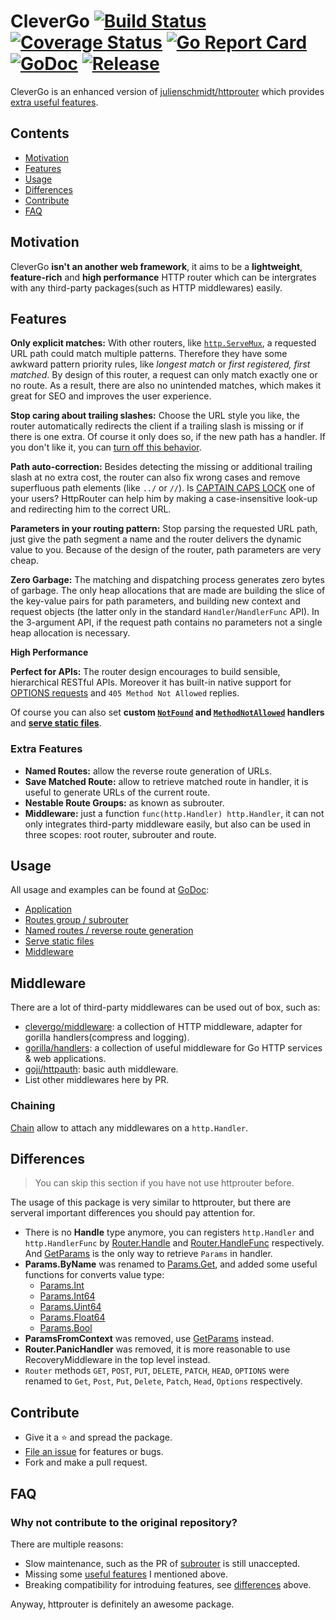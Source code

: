 # CleverGo [![Build Status](https://travis-ci.org/clevergo/clevergo.svg?branch=master)](https://travis-ci.org/clevergo/clevergo) [![Coverage Status](https://coveralls.io/repos/github/clevergo/clevergo/badge.svg?branch=master)](https://coveralls.io/github/clevergo/clevergo?branch=master) [![Go Report Card](https://goreportcard.com/badge/github.com/clevergo/clevergo)](https://goreportcard.com/report/github.com/clevergo/clevergo) [![GoDoc](https://img.shields.io/badge/godoc-reference-blue)](https://pkg.go.dev/github.com/clevergo/clevergo) [![Release](https://img.shields.io/github/release/clevergo/clevergo.svg?style=flat-square)](https://github.com/clevergo/clevergo/releases)

CleverGo is an enhanced version of [julienschmidt/httprouter](https://github.com/julienschmidt/httprouter) which provides 
[extra useful features](#extra-features).

## Contents

- [Motivation](#motivation)
- [Features](#features)
- [Usage](#usage)
- [Differences](#difference)
- [Contribute](#contribute)
- [FAQ](#faq)

## Motivation

CleverGo **isn't an another web framework**, it aims to be a **lightweight**, **feature-rich** and **high performance** HTTP router which can be intergrates with any third-party packages(such as HTTP middlewares) easily.

## Features

**Only explicit matches:** With other routers, like [`http.ServeMux`](https://golang.org/pkg/net/http/#ServeMux), a requested URL path could match multiple patterns. Therefore they have some awkward pattern priority rules, like *longest match* or *first registered, first matched*. By design of this router, a request can only match exactly one or no route. As a result, there are also no unintended matches, which makes it great for SEO and improves the user experience.

**Stop caring about trailing slashes:** Choose the URL style you like, the router automatically redirects the client if a trailing slash is missing or if there is one extra. Of course it only does so, if the new path has a handler. If you don't like it, you can [turn off this behavior](https://pkg.go.dev/github.com/clevergo/clevergo#Router.RedirectTrailingSlash).

**Path auto-correction:** Besides detecting the missing or additional trailing slash at no extra cost, the router can also fix wrong cases and remove superfluous path elements (like `../` or `//`). Is [CAPTAIN CAPS LOCK](http://www.urbandictionary.com/define.php?term=Captain+Caps+Lock) one of your users? HttpRouter can help him by making a case-insensitive look-up and redirecting him to the correct URL.

**Parameters in your routing pattern:** Stop parsing the requested URL path, just give the path segment a name and the router delivers the dynamic value to you. Because of the design of the router, path parameters are very cheap.

**Zero Garbage:** The matching and dispatching process generates zero bytes of garbage. The only heap allocations that are made are building the slice of the key-value pairs for path parameters, and building new context and request objects (the latter only in the standard `Handler`/`HandlerFunc` API). In the 3-argument API, if the request path contains no parameters not a single heap allocation is necessary.

**High Performance**

**Perfect for APIs:** The router design encourages to build sensible, hierarchical RESTful APIs. Moreover it has built-in native support for [OPTIONS requests](http://zacstewart.com/2012/04/14/http-options-method.html) and `405 Method Not Allowed` replies.

Of course you can also set **custom [`NotFound`](https://pkg.go.dev/github.com/clevergo/clevergo#Router.NotFound) and  [`MethodNotAllowed`](https://pkg.go.dev/github.com/clevergo/clevergo#Router.MethodNotAllowed) handlers** and [**serve static files**](https://pkg.go.dev/github.com/clevergo/clevergo#Router.ServeFiles).

### Extra Features

- **Named Routes:** allow the reverse route generation of URLs.
- **Save Matched Route:** allow to retrieve matched route in handler, it is useful to generate URLs of the current route.
- **Nestable Route Groups:** as known as subrouter.
- **Middleware:** just a function `func(http.Handler) http.Handler`, it can not only integrates third-party middleware
    easily, but also can be used in three scopes: root router, subrouter and route.

## Usage

All usage and examples can be found at [GoDoc](https://pkg.go.dev/github.com/clevergo/clevergo):

- [Application](https://pkg.go.dev/github.com/clevergo/clevergo#example-Application)
- [Routes group / subrouter](https://pkg.go.dev/github.com/clevergo/clevergo#example-RouteGroup)
- [Named routes / reverse route generation](https://pkg.go.dev/github.com/clevergo/clevergo#example-Router.URL)
- [Serve static files](https://pkg.go.dev/github.com/clevergo/clevergo#example-Router.ServeFiles)
- [Middleware](#middleware)

## Middleware

There are a lot of third-party middlewares can be used out of box, such as:

- [clevergo/middleware](https://github.com/clevergo/middleware): a collection of HTTP middleware, adapter for gorilla handlers(compress and logging).
- [gorilla/handlers](https://github.com/gorilla/handlers): a collection of useful middleware for Go HTTP services & web applications.
- [goji/httpauth](https://github.com/goji/httpauth): basic auth middleware.
- List other middlewares here by PR.

### Chaining

[Chain](https://pkg.go.dev/github.com/clevergo/clevergo#Chain) allow to attach any middlewares on a `http.Handler`.

## Differences

> You can skip this section if you have not use httprouter before.

The usage of this package is very similar to httprouter, but there are serveral important differences you should pay attention for.

- There is no **Handle** type anymore, you can registers `http.Handler` and `http.HandlerFunc` by 
    [Router.Handle](https://pkg.go.dev/github.com/clevergo/clevergo#Router.Handle) and 
    [Router.HandleFunc](https://pkg.go.dev/github.com/clevergo/clevergo#Router.HandleFunc) respectively. And [GetParams](https://pkg.go.dev/github.com/clevergo/clevergo#GetParams) is the only way to retrieve
    `Params` in handler.
- **Params.ByName** was renamed to [Params.Get](https://pkg.go.dev/github.com/clevergo/clevergo#Params.Get), and added some useful functions for converts value type:
    - [Params.Int](https://pkg.go.dev/github.com/clevergo/clevergo#Params.Int)
    - [Params.Int64](https://pkg.go.dev/github.com/clevergo/clevergo#Params.Int64)
    - [Params.Uint64](https://pkg.go.dev/github.com/clevergo/clevergo#Params.Uint64)
    - [Params.Float64](https://pkg.go.dev/github.com/clevergo/clevergo#Params.Float64)
    - [Params.Bool](https://pkg.go.dev/github.com/clevergo/clevergo#Params.Bool)
- **ParamsFromContext** was removed, use [GetParams](https://pkg.go.dev/github.com/clevergo/clevergo#GetParams) instead.
- **Router.PanicHandler** was removed, it is more reasonable to use RecoveryMiddleware in the top level instead.
- `Router` methods `GET`, `POST`, `PUT`, `DELETE`, `PATCH`, `HEAD`, `OPTIONS` were renamed to `Get`, `Post`,
    `Put`, `Delete`, `Patch`, `Head`, `Options` respectively.

## Contribute

- Give it a :star: and spread the package.
- [File an issue](https://github.com/clevergo/clevergo/issues/new) for features or bugs.
- Fork and make a pull request.

## FAQ

### Why not contribute to the original repository?

There are multiple reasons:

- Slow maintenance, such as the PR of [subrouter](https://github.com/julienschmidt/httprouter/pull/89) is still unaccepted.
- Missing some [useful features](#extra-features) I mentioned above.
- Breaking compatibility for introduing features, see [differences](#differences) above.

Anyway, httprouter is definitely an awesome package.
